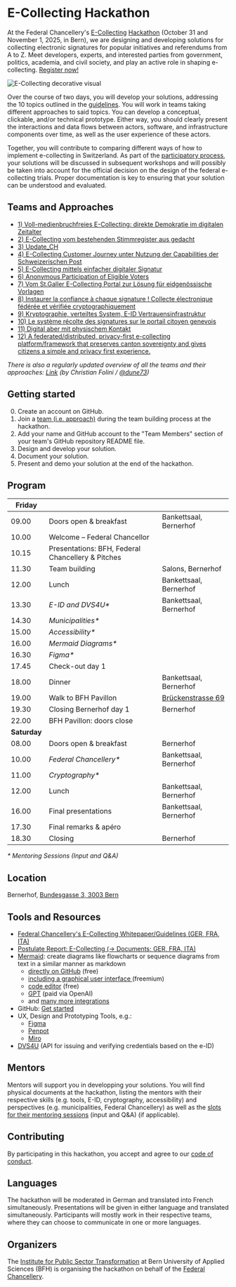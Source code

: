 # E-Collecting Hackathon
At the Federal Chancellery's [E-Collecting](https://www.bk.admin.ch/bk/de/home/politische-rechte/e-collecting.html) [Hackathon](https://www.bk.admin.ch/bk/de/home/politische-rechte/e-collecting/aktuelles.html) (October 31 and November 1, 2025, in Bern), we are designing and developing solutions for collecting electronic signatures for popular initiatives and referendums from A to Z. Meet developers, experts, and interested parties from government, politics, academia, and civil society, and play an active role in shaping e-collecting. [Register now!](https://findmind.ch/c/hackathon-registration)

![E-Collecting decorative visual](https://github.com/user-attachments/assets/ffa93f97-0f16-4abb-80ea-1d5dff9d4eba)

Over the course of two days, you will develop your solutions, addressing the 10 topics outlined in the [guidelines](https://www.bk.admin.ch/bk/de/home/politische-rechte/e-collecting/aktuelles.html). You will work in teams taking different approaches to said topics. You can develop a conceptual, clickable, and/or technical prototype. Either way, you should clearly present the interactions and data flows between actors, software, and infrastructure components over time, as well as the user experience of these actors.

Together, you will contribute to comparing different ways of how to implement e-collecting in Switzerland. As part of the [participatory process](https://www.bk.admin.ch/bk/de/home/politische-rechte/e-collecting/partizipativer_prozess.html), your solutions will be discussed in subsequent workshops and will possibly be taken into account for the official decision on the design of the federal e-collecting trials. Proper documentation is key to ensuring that your solution can be understood and evaluated.

## Teams and Approaches

- [1) Voll-medienbruchfreies E-Collecting: direkte  Demokratie im digitalen Zeitalter](https://github.com/swiss/e-collecting-hackathon-team1/)
- [2) E-Collecting vom bestehenden Stimmregister aus gedacht](https://github.com/swiss/e-collecting-hackathon-team2/)
- [3) Update_CH](https://github.com/swiss/e-collecting-hackathon-team3/)
- [4) E-Collecting Customer Journey unter Nutzung der Capabilities der Schweizerischen Post](https://github.com/swiss/e-collecting-hackathon-team4/)
- [5) E-Collecting mittels einfacher digitaler Signatur](https://github.com/swiss/e-collecting-hackathon-team5/)
- [6) Anonymous Participation of Eligible Voters](https://github.com/swiss/e-collecting-hackathon-team6/)
- [7) Vom St.Galler E-Collecting Portal zur Lösung für eidgenössische Vorlagen](https://github.com/swiss/e-collecting-hackathon-team7/)
- [8) Instaurer la confiance à chaque signature ! Collecte électronique fédérée et vérifiée cryptographiquement](https://github.com/swiss/e-collecting-hackathon-team8/)
- [9) Kryptographie, verteiltes System, E-ID Vertrauensinfrastruktur](https://github.com/swiss/e-collecting-hackathon-team9/)
- [10) Le système récolte des signatures sur le portail citoyen genevois](https://github.com/swiss/e-collecting-hackathon-team10/)
- [11) Digital aber mit physischem Kontakt](https://github.com/swiss/e-collecting-hackathon-team11/)
- [12) A federated/distributed, privacy-first e-collecting platform/framework that preserves canton sovereignty and gives citizens a simple and privacy first experience.](https://github.com/swiss/e-collecting-hackathon-team12/)

_There is also a regularly updated overview of all the teams and their approaches: [Link](https://gist.github.com/dune73/08cb549ea4c69e18a2d3dc32f1ab80c3#file-e-collecting-hackathon-overview-md) (by Christian Folini / [@dune73](https://github.com/dune73))_

## Getting started

0. Create an account on GitHub.
1. Join a [team (i.e. approach)](https://github.com/swiss/e-collecting-hackathon/tree/main?tab=readme-ov-file#teams-and-approaches) during the team building process at the hackathon.
2. Add your name and GitHub account to the "Team Members" section of your team's GitHub repository README file.
3. Design and develop your solution.
4. Document your solution.
5. Present and demo your solution at the end of the hackathon.


## Program

| **Friday**   |                              |                                           |
|--------------|------------------------------|-------------------------------------------|
| 09.00        | Doors open & breakfast       | Bankettsaal, Bernerhof                    |
|     10.00    | Welcome – Federal Chancellor |                                           |
| 10.15        | Presentations: BFH, Federal Chancellery & Pitches        |                                           |
| 11.30        | Team building                | Salons, Bernerhof                         |
|     12.00    |     Lunch                    | Bankettsaal, Bernerhof                    |
| 13.30        | _E-ID and DVS4U*_            | Bankettsaal, Bernerhof                    |
| 14.30        | _Municipalities*_            |                                           |
| 15.00        | _Accessibility*_             |                                           |
| 16.00        | _Mermaid Diagrams*_          |                                           |
| 16.30        | _Figma*_                     |                                           |
|     17.45    |     Check-out day 1          |                                           |
|     18.00    |     Dinner                   | Bankettsaal, Bernerhof                    |
| 19.00        | Walk to BFH Pavillon         | [Brückenstrasse 69](https://www.openstreetmap.org/node/443520945) |
|     19.30    |     Closing Bernerhof day 1  | Bernerhof                                 |
| 22.00        | BFH Pavillon: doors close    |                                           |
| **Saturday** |                              |                                           |
| 08.00        | Doors open & breakfast       | Bernerhof                                 |
| 10.00        | _Federal Chancellery*_       | Bankettsaal, Bernerhof                    |
| 11.00        | _Cryptography*_              |                                           |
| 12.00        | Lunch                        | Bankettsaal, Bernerhof                    |
| 16.00        | Final presentations          | Bankettsaal, Bernerhof                    |
| 17.30        | Final remarks & apéro        |                                           |
| 18.30        | Closing                      | Bernerhof                                 |

_* Mentoring Sessions (Input and Q&A)_

## Location

Bernerhof, [Bundesgasse 3, 3003 Bern](https://www.openstreetmap.org/way/255112490#map=19/46.946220/7.441565)

## Tools and Resources

- [Federal Chancellery's E-Collecting Whitepaper/Guidelines (GER, FRA, ITA)](https://www.bk.admin.ch/bk/de/home/politische-rechte/e-collecting/aktuelles.html)
- [Postulate Report: E-Collecting (-> Documents; GER, FRA, ITA)](https://www.bk.admin.ch/bk/de/home/politische-rechte/e-collecting.html)
- [Mermaid](https://mermaid.js.org/ ): create diagrams like flowcharts or sequence diagrams from text in a similar manner as markdown 
	-  [directly on GitHub](https://github.blog/developer-skills/github/include-diagrams-markdown-files-mermaid/) (free)
  -  [including a graphical user interface ](https://www.mermaidchart.com) (freemium)
  -  [code editor](https://mermaid.live/) (free)
  -  [GPT](https://chatgpt.com/g/g-684cc36f30208191b21383b88650a45d-mermaid-chart-diagrams-and-charts) (paid via OpenAI)
  -  and [many more integrations](https://mermaid.js.org/ecosystem/integrations-community.html)
- GitHub: [Get started](https://docs.github.com/en/get-started/start-your-journey/hello-world)
- UX, Design and Prototyping Tools, e.g.:
	- [Figma](https://www.figma.com/) 
	- [Penpot](https://penpot.app/)
 	- [Miro](https://miro.com/)
- [DVS4U](https://heidi-universe.ch/en/index.html) (API for issuing and verifying credentials based on the e-ID)

## Mentors

Mentors will support you in developping your solutions. You will find physical documents at the hackathon, listing the mentors with their respective skills (e.g. tools, E-ID, cryptography, accessibility) and perspectives (e.g. municipalities, Federal Chancellery) as well as the [slots for their mentoring sessions](https://github.com/swiss/e-collecting-hackathon/tree/main?tab=readme-ov-file#program) (input and Q&A) (if applicable).

## Contributing

By participating in this hackathon, you accept and agree to our [code of conduct](/CONTRIBUTING.md).

## Languages

The hackathon will be moderated in German and translated into French simultaneously. Presentations will be given in either language and translated simultaneously. Participants will mostly work in their respective teams, where they can choose to communicate in one or more languages.

## Organizers

The [Institute for Public Sector Transformation](https://www.bfh.ch/en/research/research-areas/public-sector-transformation/) at Bern University of Applied Sciences (BFH) is organising the hackathon on behalf of the [Federal Chancellery](https://www.bk.admin.ch/bk/de/home.html).
